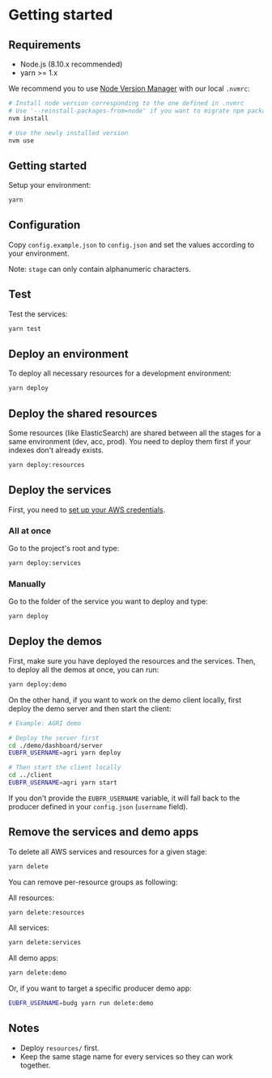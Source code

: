 # Getting started

## Requirements

- Node.js (8.10.x recommended)
- yarn >= 1.x

We recommend you to use [Node Version Manager](https://github.com/creationix/nvm) with our local `.nvmrc`:

```sh
# Install node version corresponding to the one defined in .nvmrc
# Use '--reinstall-packages-from=node' if you want to migrate npm packages from a previous version
nvm install

# Use the newly installed version
nvm use
```

## Getting started

Setup your environment:

```sh
yarn
```

## Configuration

Copy `config.example.json` to `config.json` and set the values according to your environment.

Note: `stage` can only contain alphanumeric characters.

## Test

Test the services:

```sh
yarn test
```

## Deploy an environment

To deploy all necessary resources for a development environment:

```sh
yarn deploy
```

## Deploy the shared resources

Some resources (like ElasticSearch) are shared between all the stages for a same environment (dev, acc, prod). You need to deploy them first if your indexes don't already exists.

```sh
yarn deploy:resources
```

## Deploy the services

First, you need to [set up your AWS credentials](https://serverless.com/framework/docs/providers/aws/guide/credentials/).

### All at once

Go to the project's root and type:

```sh
yarn deploy:services
```

### Manually

Go to the folder of the service you want to deploy and type:

```sh
yarn deploy
```

## Deploy the demos

First, make sure you have deployed the resources and the services. Then, to deploy all the demos at once, you can run:

```sh
yarn deploy:demo
```

On the other hand, if you want to work on the demo client locally, first deploy the demo server and then start the client:

```sh
# Example: AGRI demo

# Deploy the server first
cd ./demo/dashboard/server
EUBFR_USERNAME=agri yarn deploy

# Then start the client locally
cd ../client
EUBFR_USERNAME=agri yarn start
```

If you don't provide the `EUBFR_USERNAME` variable, it will fall back to the producer defined in your `config.json` (`username` field).

## Remove the services and demo apps

To delete all AWS services and resources for a given stage:

```sh
yarn delete
```

You can remove per-resource groups as following:

All resources:

```sh
yarn delete:resources
```

All services:

```sh
yarn delete:services
```

All demo apps:

```sh
yarn delete:demo
```

Or, if you want to target a specific producer demo app:

```sh
EUBFR_USERNAME=budg yarn run delete:demo
```

## Notes

- Deploy `resources/` first.
- Keep the same stage name for every services so they can work together.
